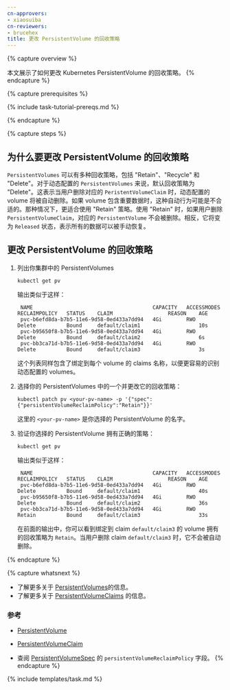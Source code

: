 ```yaml
---
cn-approvers:
- xiaosuiba
cn-reviewers:
- brucehex
title: 更改 PersistentVolume 的回收策略
---
```


{% capture overview %}

本文展示了如何更改 Kubernetes PersistentVolume 的回收策略。
{% endcapture %}

{% capture prerequisites %}

{% include task-tutorial-prereqs.md %}

{% endcapture %}

{% capture steps %}


## 为什么要更改 PersistentVolume 的回收策略


`PersistentVolumes` 可以有多种回收策略，包括 "Retain"、"Recycle" 和  "Delete"。对于动态配置的 `PersistentVolumes` 来说，默认回收策略为 "Delete"。这表示当用户删除对应的 `PeristentVolumeClaim` 时，动态配置的 volume 将被自动删除。如果 volume 包含重要数据时，这种自动行为可能是不合适的。那种情况下，更适合使用 "Retain" 策略。使用 "Retain" 时，如果用户删除 `PersistentVolumeClaim`，对应的 `PersistentVolume` 不会被删除。相反，它将变为 `Released` 状态，表示所有的数据可以被手动恢复。


## 更改 PersistentVolume 的回收策略


1. 列出你集群中的 PersistentVolumes

       kubectl get pv
       
    输出类似于这样：

        NAME                                       CAPACITY   ACCESSMODES   RECLAIMPOLICY   STATUS    CLAIM                  REASON    AGE
        pvc-b6efd8da-b7b5-11e6-9d58-0ed433a7dd94   4Gi        RWO           Delete          Bound     default/claim1                   10s
        pvc-b95650f8-b7b5-11e6-9d58-0ed433a7dd94   4Gi        RWO           Delete          Bound     default/claim2                   6s
        pvc-bb3ca71d-b7b5-11e6-9d58-0ed433a7dd94   4Gi        RWO           Delete          Bound     default/claim3                   3s


   这个列表同样包含了绑定到每个 volume 的 claims 名称，以便更容易的识别动态配置的 volumes。


2. 选择你的 PersistentVolumes 中的一个并更改它的回收策略：

       kubectl patch pv <your-pv-name> -p '{"spec":{"persistentVolumeReclaimPolicy":"Retain"}}'

    这里的 `<your-pv-name>` 是你选择的 PersistentVolume 的名字。

3. 验证你选择的 PersistentVolume 拥有正确的策略：

       kubectl get pv

    输出类似于这样：

        NAME                                       CAPACITY   ACCESSMODES   RECLAIMPOLICY   STATUS    CLAIM                  REASON    AGE
        pvc-b6efd8da-b7b5-11e6-9d58-0ed433a7dd94   4Gi        RWO           Delete          Bound     default/claim1                   40s
        pvc-b95650f8-b7b5-11e6-9d58-0ed433a7dd94   4Gi        RWO           Delete          Bound     default/claim2                   36s
        pvc-bb3ca71d-b7b5-11e6-9d58-0ed433a7dd94   4Gi        RWO           Retain          Bound     default/claim3                   33s


    在前面的输出中，你可以看到绑定到 claim `default/claim3` 的 volume 拥有的回收策略为 `Retain`。当用户删除 claim `default/claim3` 时，它不会被自动删除。

{% endcapture %}

{% capture whatsnext %}

* 了解更多关于 [PersistentVolumes](/docs/concepts/storage/persistent-volumes/)的信息。
* 了解更多关于 [PersistentVolumeClaims](/docs/user-guide/persistent-volumes/#persistentvolumeclaims) 的信息。


### 参考

* [PersistentVolume](/docs/api-reference/{{page.version}}/#persistentvolume-v1-core)
* [PersistentVolumeClaim](/docs/api-reference/{{page.version}}/#persistentvolumeclaim-v1-core)

* 查阅  [PersistentVolumeSpec](/docs/api-reference/{{page.version}}/#persistentvolumeclaim-v1-core) 的 `persistentVolumeReclaimPolicy` 字段。
{% endcapture %}

{% include templates/task.md %}
